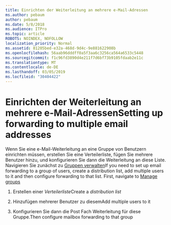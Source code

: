 ```yaml
---
title: Einrichten der Weiterleitung an mehrere e-Mail-Adressen
ms.author: pebaum
author: pebaum
ms.date: 5/8/2018
ms.audience: ITPro
ms.topic: article
ROBOTS: NOINDEX, NOFOLLOW
localization_priority: Normal
ms.assetid: 81205bed-e32a-468d-9d4c-9e881622908b
ms.openlocfilehash: 56aab96dddff0a5f3aa6c3256ca564a6533c5448
ms.sourcegitcommit: f1c96fd3890d4e211f7d6bf73b9105fdaab2e11c
ms.translationtype: MT
ms.contentlocale: de-DE
ms.lasthandoff: 03/05/2019
ms.locfileid: "30404422"
---
```

# <a name="setting-up-forwarding-to-multiple-email-addresses"></a><span data-ttu-id="c160b-102">Einrichten der Weiterleitung an mehrere e-Mail-Adressen</span><span class="sxs-lookup"><span data-stu-id="c160b-102">Setting up forwarding to multiple email addresses</span></span>

<span data-ttu-id="c160b-p101">Wenn Sie eine e-Mail-Weiterleitung an eine Gruppe von Benutzern einrichten müssen, erstellen Sie eine Verteilerliste, fügen Sie mehrere Benutzer hinzu, und konfigurieren Sie dann die Weiterleitung an diese Liste. Navigieren Sie zunächst zu [Gruppen verwalten](https://portal.office.com/adminportal/home#/groups)</span><span class="sxs-lookup"><span data-stu-id="c160b-p101">If you need to set up email forwarding to a group of users, create a distribution list, add multiple users to it and then configure forwarding to that list. First, navigate to [Manage groups](https://portal.office.com/adminportal/home#/groups)</span></span>
  
1. <span data-ttu-id="c160b-105">Erstellen einer *Verteilerliste*</span><span class="sxs-lookup"><span data-stu-id="c160b-105">Create a  *distribution list*</span></span> 
    
2. <span data-ttu-id="c160b-106">Hinzufügen mehrerer Benutzer zu diesem</span><span class="sxs-lookup"><span data-stu-id="c160b-106">Add multiple users to it</span></span>
    
3. <span data-ttu-id="c160b-107">Konfigurieren Sie dann die Post Fach Weiterleitung für diese Gruppe.</span><span class="sxs-lookup"><span data-stu-id="c160b-107">Then configure mailbox forwarding to that group</span></span>
    

